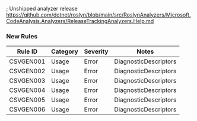 ﻿; Unshipped analyzer release
https://github.com/dotnet/roslyn/blob/main/src/RoslynAnalyzers/Microsoft.CodeAnalysis.Analyzers/ReleaseTrackingAnalyzers.Help.md

### New Rules

Rule ID | Category | Severity | Notes
--------|----------|----------|-------
CSVGEN001 | Usage | Error | DiagnosticDescriptors
CSVGEN002 | Usage | Error | DiagnosticDescriptors
CSVGEN003 | Usage | Error | DiagnosticDescriptors
CSVGEN004 | Usage | Error | DiagnosticDescriptors
CSVGEN005 | Usage | Error | DiagnosticDescriptors
CSVGEN006 | Usage | Error | DiagnosticDescriptors
